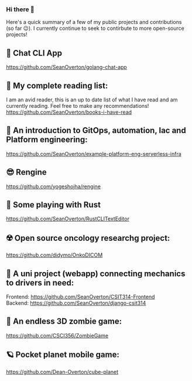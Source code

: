 ### Hi there 👋

Here's a quick summary of a few of my public projects and contributions (so far 😉). I currently continue to seek to contirbute to more open-source projects! 

💬 Chat CLI App
-
https://github.com/SeanOverton/golang-chat-app

📖 My complete reading list:
-
I am an avid reader, this is an up to date list of what I have read and am currently reading. Feel free to make any recommendations!
https://github.com/SeanOverton/books-i-have-read

🤖 An introduction to GitOps, automation, Iac and Platform engineering:
-
https://github.com/SeanOverton/example-platform-eng-serverless-infra

😎 Rengine
-
https://github.com/yogeshojha/rengine

🤘 Some playing with Rust
-
https://github.com/SeanOverton/RustCLITextEditor

☢️ Open source oncology researchg project:
-
https://github.com/didymo/OnkoDICOM

🚗 A uni project (webapp) connecting mechanics to drivers in need:
-
Frontend: https://github.com/SeanOverton/CSIT314-Frontend
<br/>
Backend: https://github.com/SeanOverton/django-csit314

🧟 An endless 3D zombie game:
-
https://github.com/CSCI356/ZombieGame

🪐 Pocket planet mobile game:
-
https://github.com/Dean-Overton/cube-planet
